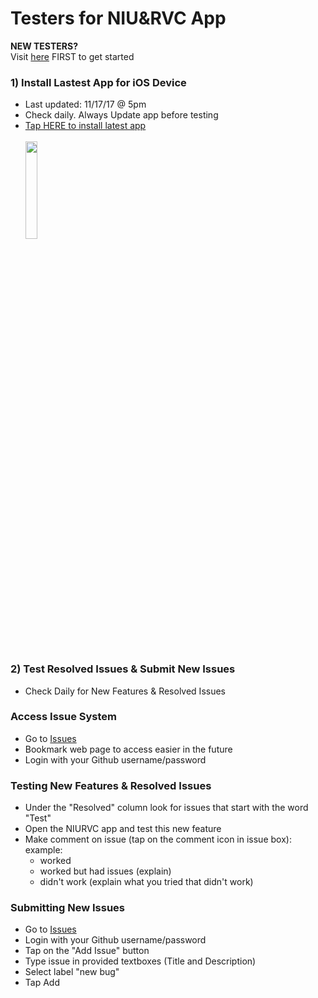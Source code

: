 # Testers for NIU&RVC App
<b>NEW TESTERS?</b><br>
Visit [here](https://rvcapps.github.io/niurvc/) FIRST to get started

### 1) Install Lastest App for iOS Device 
   - Last updated: 11/17/17 @ 5pm 
   - Check daily. Always Update app before testing
   - <a href="itms-services://?action=download-manifest&url=https://konkolapps.github.io/manifest.plist">Tap HERE to install latest app<br><br><img width="20%" src="https://raw.githubusercontent.com/konkolapps/konkolapps.github.io/master/en-US_iPhone5_5_1.png"></a>
<br>

### 2) Test Resolved Issues & Submit New Issues

   - Check Daily for New Features & Resolved Issues

### Access Issue System
   - Go to [Issues](https://waffle.io/rvcapps/niurvc/join)
   - Bookmark web page to access easier in the future
   - Login with your Github username/password
   
### Testing New Features & Resolved Issues
   - Under the "Resolved" column look for issues that start with the word "Test"
   - Open the NIURVC app and test this new feature
   - Make comment on issue (tap on the comment icon in issue box): 
   example: 
      - worked
      - worked but had issues (explain)
      - didn't work (explain what you tried that didn't work) 
   
### Submitting New Issues
   - Go to [Issues](https://waffle.io/rvcapps/niurvc/join)
   - Login with your Github username/password   
   - Tap on the "Add Issue" button
   - Type issue in provided textboxes (Title and Description)
   - Select label "new bug"
   - Tap Add
